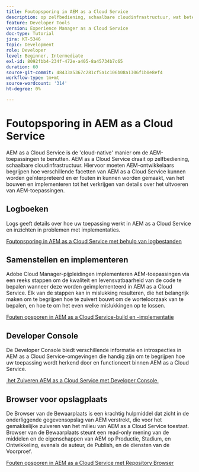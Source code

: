 ```yaml
---
title: Foutopsporing in AEM as a Cloud Service
description: op zelfbediening, schaalbare cloudinfrastructuur, wat betekent dat AEM-ontwikkelaars moeten begrijpen hoe ze verschillende facetten van AEM as a Cloud Service kunnen begrijpen en debuggen, van het bouwen en implementeren tot het verkrijgen van details over het uitvoeren van AEM-toepassingen.
feature: Developer Tools
version: Experience Manager as a Cloud Service
doc-type: Tutorial
jira: KT-5346
topic: Development
role: Developer
level: Beginner, Intermediate
exl-id: 8092fbb4-234f-472e-a405-8a45734b7c65
duration: 60
source-git-commit: 48433a5367c281cf5a1c106b08a1306f1b0e8ef4
workflow-type: tm+mt
source-wordcount: '314'
ht-degree: 0%

---
```


# Foutopsporing in AEM as a Cloud Service

AEM as a Cloud Service is de &#39;cloud-native&#39; manier om de AEM-toepassingen te benutten. AEM as a Cloud Service draait op zelfbediening, schaalbare cloudinfrastructuur. Hiervoor moeten AEM-ontwikkelaars begrijpen hoe verschillende facetten van AEM as a Cloud Service kunnen worden geïnterpreteerd en er fouten in kunnen worden gemaakt, van het bouwen en implementeren tot het verkrijgen van details over het uitvoeren van AEM-toepassingen.

## Logboeken

Logs geeft details over hoe uw toepassing werkt in AEM as a Cloud Service en inzichten in problemen met implementaties.

[Foutopsporing in AEM as a Cloud Service met behulp van logbestanden](./logs.md)

## Samenstellen en implementeren

Adobe Cloud Manager-pijpleidingen implementeren AEM-toepassingen via een reeks stappen om de kwaliteit en levensvatbaarheid van de code te bepalen wanneer deze worden geïmplementeerd in AEM as a Cloud Service. Elk van de stappen kan in mislukking resulteren, die het belangrijk maken om te begrijpen hoe te zuivert bouwt om de worteloorzaak van te bepalen, en hoe te om het even welke mislukkingen op te lossen.

[Fouten opsporen in AEM as a Cloud Service-build en -implementatie](./build-and-deployment.md)

## Developer Console

De Developer Console biedt verschillende informatie en introspecties in AEM as a Cloud Service-omgevingen die handig zijn om te begrijpen hoe uw toepassing wordt herkend door en functioneert binnen AEM as a Cloud Service.

[&#x200B; het Zuiveren AEM as a Cloud Service met Developer Console &#x200B;](./developer-console.md)

## Browser voor opslagplaats

De Browser van de Bewaarplaats is een krachtig hulpmiddel dat zicht in de onderliggende gegevensopslag van AEM verstrekt, die voor het gemakkelijke zuiveren van het milieu van AEM as a Cloud Service toestaat. Browser van de Bewaarplaats steunt een read-only mening van de middelen en de eigenschappen van AEM op Productie, Stadium, en Ontwikkeling, evenals de auteur, de Publish, en de diensten van de Voorproef.

[Fouten opsporen in AEM as a Cloud Service met Repository Browser](./repository-browser.md)
